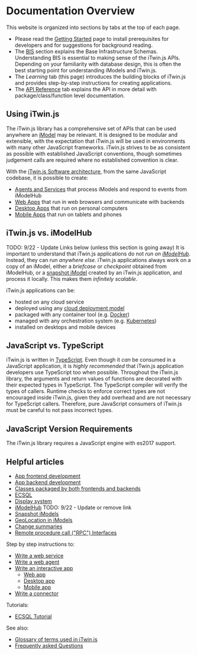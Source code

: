 # Documentation Overview

This website is organized into sections by tabs at the top of each page.

- Please read the [Getting Started](../getting-started/index.md) page to install prerequisites for developers and for suggestions for background reading.
- The [BIS](../bis/index.md) section explains the Base Infrastructure Schemas. Understanding BIS is essential to making sense of the iTwin.js APIs. Depending on your familiarity with database design, this is often the best starting point for understanding iModels and iTwin.js.
- The _Learning_ tab (this page) introduces the building blocks of iTwin.js and provides step-by-step instructions for creating applications.
- The [API Reference](../reference/index) tab explains the API in more detail with package/class/function level documentation.

## Using iTwin.js

The iTwin.js library has a comprehensive set of APIs that can be used anywhere an [iModel](./imodels.md) may be relevant.
It is designed to be modular and extensible, with the expectation that iTwin.js will be used in environments with many
other JavaScript frameworks. iTwin.js strives to be as consistent as possible with established JavaScript conventions,
though sometimes judgement calls are required where no established convention is clear.

With the [iTwin.js Software architecture](./SoftwareArchitecture.md), from the same JavaScript codebase, it is possible to create:

- [Agents and Services](./SoftwareArchitecture.md#web) that process iModels and respond to events from iModelHub
- [Web Apps](./SoftwareArchitecture.md#web) that run in web browsers and communicate with backends
- [Desktop Apps](./SoftwareArchitecture.md#desktop) that run on personal computers
- [Mobile Apps](./SoftwareArchitecture.md#mobile) that run on tablets and phones

## iTwin.js vs. iModelHub

TODO: 9/22 - Update Links below (unless this section is going away)
It is important to understand that iTwin.js applications do not _run on [iModelHub](./iModelHub/index)_. Instead, they can run _anywhere else_. iTwin.js applications always work on a copy of an iModel, either a _briefcase_ or _checkpoint_ obtained from iModelHub, or a [snapshot iModel](./backend/AccessingIModels.md) created by an iTwin.js application, and process it locally. This makes them _infinitely scalable_.

iTwin.js applications can be:

- hosted on any cloud service
- deployed using any [cloud deployment model](https://en.wikipedia.org/wiki/Cloud_computing#Deployment_models)
- packaged with any container tool (e.g. [Docker](https://www.docker.com/))
- managed with any orchestration system (e.g. [Kubernetes](https://kubernetes.io/))
- installed on desktops and mobile devices

## JavaScript vs. TypeScript

iTwin.js is written in [TypeScript](https://www.typescriptlang.org/). Even though it _can_ be consumed in a JavaScript application, it is _highly recommended_ that iTwin.js application developers use TypeScript too when possible. Throughout the iTwin.js library, the arguments and return values of functions are decorated with their expected types in TypeScript. The TypeScript compiler will verify the types of callers. Runtime checks to enforce correct types are not encouraged inside iTwin.js, given they add overhead and are not necessary for TypeScript callers. Therefore, pure JavaScript consumers of iTwin.js must be careful to not pass incorrect types.

## JavaScript Version Requirements

The iTwin.js library requires a JavaScript engine with es2017 support.

## Helpful articles

- [App frontend development](./frontend/index)
- [App backend development](./backend/index)
- [Classes packaged by both frontends and backends](./common/index)
- [ECSQL](./ECSQL.md)
- [Display system](./display/index.md)
- [iModelHub](./iModelHub/index) TODO: 9/22 - Update or remove link
- [Snapshot iModels](./backend/AccessingIModels.md)
- [GeoLocation in iModels](./GeoLocation.md)
- [Change summaries](./ChangeSummaries.md)
- [Remote procedure call ("RPC") Interfaces](./RpcInterface)

Step by step instructions to:

- [Write a web service](./WriteAWebService.md)
- [Write a web agent](./WriteAWebAgent.md)
- [Write an interactive app](./WriteAnInteractiveApp.md)
  - [Web app](./WriteAnInteractiveWebApp.md)
  - [Desktop app](./WriteAnInteractiveDesktopApp.md)
  - [Mobile app](./WriteAnInteractiveMobileApp.md)
- [Write a connector](./WriteAConnector.md)

Tutorials:

- [ECSQL Tutorial](./ECSQLTutorial/index.md)

See also:

- [Glossary of terms used in iTwin.js](./Glossary)
- [Frequently asked Questions](./faq)
